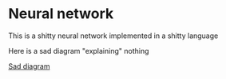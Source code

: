 # Neural network
This is a shitty neural network implemented in a shitty language

Here is a sad diagram "explaining" nothing

[Sad diagram](https://github.com/joachimvelde/neural-network/blob/main/pain.png?raw=true)
